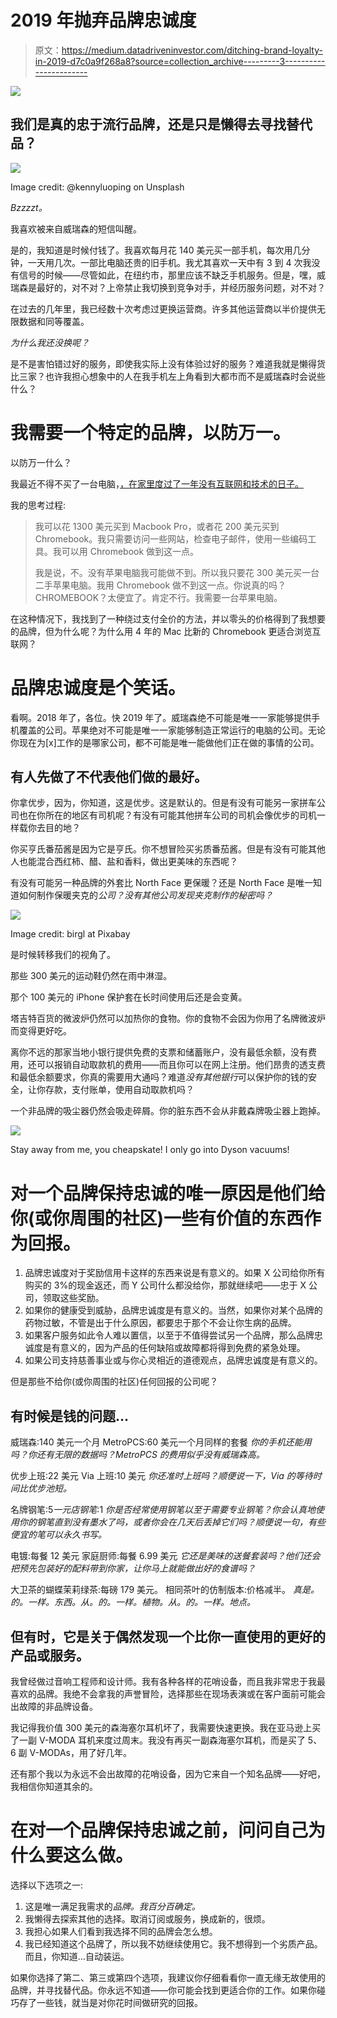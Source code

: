 # 2019 年抛弃品牌忠诚度

> 原文：<https://medium.datadriveninvestor.com/ditching-brand-loyalty-in-2019-d7c0a9f268a8?source=collection_archive---------3----------------------->

[![](img/7cde1552812d7c51020a354ece9dc6fd.png)](http://www.track.datadriveninvestor.com/1B9E)

## 我们是真的忠于流行品牌，还是只是懒得去寻找替代品？

![](img/24d85e9a2d301fbff3e0e8479c6a5bdd.png)

Image credit: @kennyluoping on Unsplash

*Bzzzzt。*

我喜欢被来自威瑞森的短信叫醒。

是的，我知道是时候付钱了。我喜欢每月花 140 美元买一部手机，每次用几分钟，一天用几次。一部比电脑还贵的旧手机。我尤其喜欢一天中有 3 到 4 次我没有信号的时候——尽管如此，在纽约市，那里应该不缺乏手机服务。但是，嘿，威瑞森是最好的，对不对？上帝禁止我切换到竞争对手，并经历服务问题，对不对？

在过去的几年里，我已经数十次考虑过更换运营商。许多其他运营商以半价提供无限数据和同等覆盖。

*为什么我还没换呢？*

是不是害怕错过好的服务，即使我实际上没有体验过好的服务？难道我就是懒得货比三家？也许我担心想象中的人在我手机左上角看到大都市而不是威瑞森时会说些什么？

# 我需要一个特定的品牌，以防万一。

以防万一什么？

我最近不得不买了一台电脑，[，在家里度过了一年没有互联网和技术的日子。](https://medium.com/@kerisavoca/what-happened-when-i-cancelled-my-home-internet-1bbf834f7c50)

我的思考过程:

> 我可以花 1300 美元买到 Macbook Pro，或者花 200 美元买到 Chromebook。我只需要访问一些网站，检查电子邮件，使用一些编码工具。我可以用 Chromebook 做到这一点。
> 
> 我是说，不。没有苹果电脑我可能做不到。所以我只要花 300 美元买一台二手苹果电脑。我用 Chromebook 做不到这一点。你说真的吗？CHROMEBOOK？太便宜了。肯定不行。我需要一台苹果电脑。

在这种情况下，我找到了一种绕过支付全价的方法，并以零头的价格得到了我想要的品牌，但为什么呢？为什么用 4 年的 Mac 比新的 Chromebook 更适合浏览互联网？

# 品牌忠诚度是个笑话。

看啊。2018 年了，各位。快 2019 年了。威瑞森绝不可能是唯一一家能够提供手机覆盖的公司。苹果绝对不可能是唯一一家能够制造正常运行的电脑的公司。无论你现在为[x]工作的是哪家公司，都不可能是唯一能做他们正在做的事情的公司。

## 有人先做了不代表他们做的最好。

你拿优步，因为，你知道，这是优步。这是默认的。但是有没有可能另一家拼车公司也在你所在的地区有司机呢？有没有可能其他拼车公司的司机会像优步的司机一样载你去目的地？

你买亨氏番茄酱是因为它是亨氏。你不想冒险买劣质番茄酱。但是有没有可能其他人也能混合西红柿、醋、盐和香料，做出更美味的东西呢？

有没有可能另一种品牌的外套比 North Face 更保暖？还是 North Face 是唯一知道如何制作保暖夹克的*公司？没有其他公司发现夹克制作的秘密吗？*

![](img/c794682169d7f26c02dad6e98998590a.png)

Image credit: birgl at Pixabay

是时候转移我们的视角了。

那些 300 美元的运动鞋仍然在雨中淋湿。

那个 100 美元的 iPhone 保护套在长时间使用后还是会变黄。

塔吉特百货的微波炉仍然可以加热你的食物。你的食物不会因为你用了名牌微波炉而变得更好吃。

离你不远的那家当地小银行提供免费的支票和储蓄账户，没有最低余额，没有费用，还可以报销自动取款机的费用——而且你可以在网上注册。他们昂贵的透支费和最低余额要求，你真的需要用大通吗？难道*没有其他银行*可以保护你的钱的安全，让你存款，支付账单，使用自动取款机吗？

一个非品牌的吸尘器仍然会吸走碎屑。你的脏东西不会从非戴森牌吸尘器上跑掉。

![](img/d925f20b21cbef51a093fb8e0a715847.png)

Stay away from me, you cheapskate! I only go into Dyson vacuums!

# 对一个品牌保持忠诚的唯一原因是他们给你(或你周围的社区)一些有价值的东西作为回报。

1.  品牌忠诚度对于奖励信用卡这样的东西来说是有意义的。如果 X 公司给你所有购买的 3%的现金返还，而 Y 公司什么都没给你，那就继续吧——忠于 X 公司，领取这些奖励。
2.  如果你的健康受到威胁，品牌忠诚度是有意义的。当然，如果你对某个品牌的药物过敏，不管是出于什么原因，都要忠于那个不会让你生病的品牌。
3.  如果客户服务如此令人难以置信，以至于不值得尝试另一个品牌，那么品牌忠诚度是有意义的，因为产品的任何缺陷或故障都将得到免费的紧急处理。
4.  如果公司支持慈善事业或与你心灵相近的道德观点，品牌忠诚度是有意义的。

但是那些不给你(或你周围的社区)任何回报的公司呢？

## 有时候是钱的问题…

威瑞森:140 美元一个月
MetroPCS:60 美元一个月同样的套餐
*你的手机还能用吗？你还有无限的数据吗？MetroPCS 的费用似乎没有威瑞森高。*

优步上班:22 美元
Via 上班:10 美元
*你还准时上班吗？顺便说一下，Via 的等待时间比优步池短。*

名牌钢笔:$5
一元店钢笔:$1
*你是否经常使用钢笔以至于需要专业钢笔？你会认真地使用你的钢笔直到没有墨水了吗，或者你会在几天后丢掉它们吗？顺便说一句，有些便宜的笔可以永久书写。*

电镀:每餐 12 美元
家庭厨师:每餐 6.99 美元
*它还是美味的送餐套装吗？他们还会把预先包装好的配料带到你家，让你马上就能做出好的食谱吗？*

大卫茶的蝴蝶茉莉绿茶:每磅 179 美元。
相同茶叶的仿制版本:价格减半。
*真是。的。一样。东西。从。的。一样。植物。从。的。一样。地点。*

## 但有时，它是关于偶然发现一个比你一直使用的更好的产品或服务。

我曾经做过音响工程师和设计师。我有各种各样的花哨设备，而且我非常忠于我最喜欢的品牌。我绝不会拿我的声誉冒险，选择那些在现场表演或在客户面前可能会出故障的非品牌设备。

我记得我价值 300 美元的森海塞尔耳机坏了，我需要快速更换。我在亚马逊上买了一副 V-MODA 耳机来度过周末。我没有再买一副森海塞尔耳机，而是买了 5、6 副 V-MODAs，用了好几年。

还有那个我以为永远不会出故障的花哨设备，因为它来自一个知名品牌——好吧，我相信你知道其余的。

# 在对一个品牌保持忠诚之前，问问自己为什么要这么做。

选择以下选项之一:

1.  这是唯一满足我需求的*品牌。我百分百确定。*
2.  我懒得去探索其他的选择。取消订阅或服务，换成新的，很烦。
3.  我担心如果人们看到我选择不同的品牌会怎么想。
4.  我已经知道这个品牌了，所以我不妨继续使用它。我不想得到一个劣质产品。而且，你知道…自动装运。

如果你选择了第二、第三或第四个选项，我建议你仔细看看你一直无缘无故使用的品牌，并寻找替代品。你永远不知道——你可能会找到更适合你的工作。如果你碰巧存了一些钱，就当是对你花时间做研究的回报。